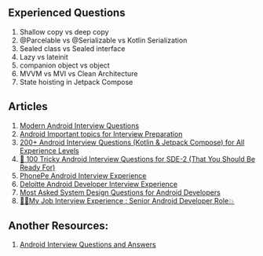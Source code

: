 ## Experienced Questions

1. Shallow copy vs deep copy
2. @Parcelable vs @Serializable vs Kotlin Serialization
3. Sealed class vs Sealed interface
4. Lazy vs lateinit
5. companion object vs object
6. MVVM vs MVI vs Clean Architecture
7. State hoisting in Jetpack Compose

## Articles

1. [Modern Android Interview Questions](https://medium.com/proandroiddev/modern-android-interview-questions-f2b9889102ee)
2. [Android Important topics for Interview Preparation](https://medium.com/@himv1998/android-important-topics-for-interview-preparation-a26d142a1b21)
3. [200+ Android Interview Questions (Kotlin & Jetpack Compose) for All Experience Levels](https://medium.com/@ashfaque-khokhar/200-android-interview-questions-kotlin-jetpack-compose-for-all-experience-levels-aea50d93b2b7)
4. [🧠 100 Tricky Android Interview Questions for SDE-2 (That You Should Be Ready For)](https://medium.com/@iam_azhar/100-tricky-android-interview-questions-for-sde-2-that-you-should-be-ready-for-464aa76f4df0)
5. [PhonePe Android Interview Experience](https://medium.com/@avula.koti.realpage/phonepe-android-interview-experience-15944d2f72aa)
6. [Deloitte Android Developer Interview Experience](https://blog.stackademic.com/deloitte-android-developer-interview-experience-f0821ce11dab)
7. [Most Asked System Design Questions for Android Developers](https://medium.com/@YodgorbekKomilo/most-asked-system-design-questions-for-android-developers-dac6be53d311)
8. [🌊🔝My Job Interview Experience : Senior Android Developer Role💥](https://freedium.cfd/https://medium.com/@niranjanky14/my-job-interview-experience-senior-android-developer-role-a1026a2daeb4)

## Another Resources:
1. [Android Interview Questions and Answers](https://github.com/amitshekhariitbhu/android-interview-questions)